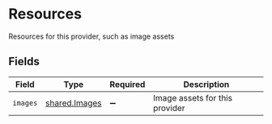 # Resources

Resources for this provider, such as image assets


## Fields

| Field                                                 | Type                                                  | Required                                              | Description                                           |
| ----------------------------------------------------- | ----------------------------------------------------- | ----------------------------------------------------- | ----------------------------------------------------- |
| `images`                                              | [shared.Images](../../../sdk/models/shared/images.md) | :heavy_minus_sign:                                    | Image assets for this provider                        |